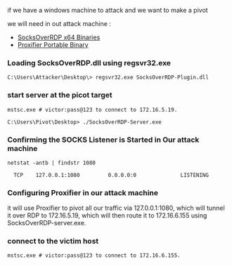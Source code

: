 if we have a windows machine to attack and we want to make a pivot 


we will need in out attack machine : 
- [SocksOverRDP x64 Binaries](https://github.com/nccgroup/SocksOverRDP/releases)
- [Proxifier Portable Binary](https://www.proxifier.com/download/#win-tab)

### Loading SocksOverRDP.dll using regsvr32.exe
```
C:\Users\Attacker\Desktop\> regsvr32.exe SocksOverRDP-Plugin.dll

```

### start server at the picot target 
```shell
mstsc.exe # victor:pass@123 to connect to 172.16.5.19.

C:\Users\Pivot\Desktop> ./SocksOverRDP-Server.exe
```

### Confirming the SOCKS Listener is Started in Our attack machine
```
netstat -antb | findstr 1080

  TCP    127.0.0.1:1080         0.0.0.0:0              LISTENING
```

### Configuring Proxifier in our attack machine 
it will use Proxifier to pivot all our traffic via 127.0.0.1:1080, which will tunnel it over RDP to 172.16.5.19, which will then route it to 172.16.6.155 using SocksOverRDP-server.exe.

### connect to the victim host

```
mstsc.exe # victor:pass@123 to connect to 172.16.6.155.
```
